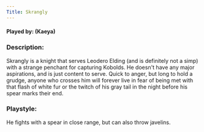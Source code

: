 ```yaml
---
Title: Skrangly
---
```

#### Played by: (Kaeya)
### Description:
Skrangly is a knight that serves Leodero Elding (and is definitely not a simp) with a strange penchant for capturing Kobolds. He doesn't have any major aspirations, and is just content to serve. Quick to anger, but long to hold a grudge, anyone who crosses him will forever live in fear of being met with that flash of white fur or the twitch of his gray tail in the night before his spear marks their end.

### Playstyle:
He fights with a spear in close range, but can also throw javelins. 